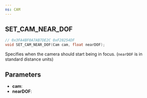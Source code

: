 ```yaml
---
ns: CAM
---
```

## SET_CAM_NEAR_DOF

```c
// 0x3FA4BF0A7AB7DE2C 0xF28254DF
void SET_CAM_NEAR_DOF(Cam cam, float nearDOF);
```

Specifies when the camera should start being in focus. (`nearDOF` is in standard distance units)

## Parameters
* **cam**: 
* **nearDOF**: 

